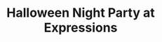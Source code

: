 ---
title: "Halloween Night Party at Expressions"
description: "Join us for a spooky night of goth music! 18+ only. October 31st, 6PM-10PM at Expressions, 303 Rio Grande NW."
featured: true
--- 
